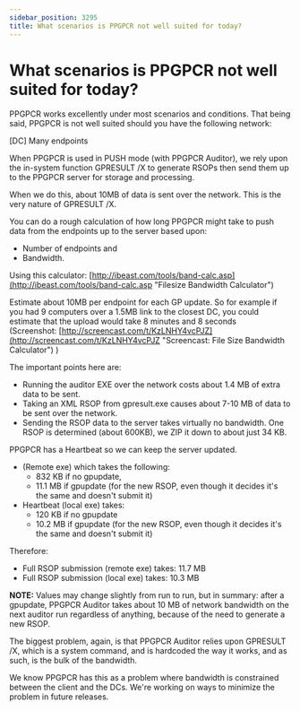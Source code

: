 ```yaml
---
sidebar_position: 3295
title: What scenarios is PPGPCR not well suited for today?
---
```


# What scenarios is PPGPCR not well suited for today?

PPGPCR works excellently under most scenarios and conditions. That being said, PPGPCR is not well suited should you have the following network:

[DC] Many endpoints

When PPGPCR is used in PUSH mode (with PPGPCR Auditor), we rely upon the in-system function GPRESULT /X to generate RSOPs then send them up to the PPGPCR server for storage and processing.

When we do this, about 10MB of data is sent over the network. This is the very nature of GPRESULT /X.

You can do a rough calculation of how long PPGPCR might take to push data from the endpoints up to the server based upon:

* Number of endpoints and
* Bandwidth.

Using this calculator: [http://ibeast.com/tools/band-calc.asp](http://ibeast.com/tools/band-calc.asp "Filesize Bandwidth Calculator")

Estimate about 10MB per endpoint for each GP update. So for example if you had 9 computers over a 1.5MB link to the closest DC, you could estimate that the upload would take 8 minutes and 8 seconds (Screenshot: [http://screencast.com/t/KzLNHY4vcPJZ](http://screencast.com/t/KzLNHY4vcPJZ "Screencast: File Size Bandwidth Calculator") )

The important points here are:

* Running the auditor EXE over the network costs about 1.4 MB of extra data to be sent.
* Taking an XML RSOP from gpresult.exe causes about 7-10 MB of data to be sent over the network.
* Sending the RSOP data to the server takes virtually no bandwidth. One RSOP is determined (about 600KB), we ZIP it down to about just 34 KB.

PPGPCR has a Heartbeat so we can keep the server updated.

* (Remote exe) which takes the following:
  * 832 KB if no gpupdate,
  * 11.1 MB if gpupdate (for the new RSOP, even though it decides it's the same and doesn't submit it)
* Heartbeat (local exe) takes:
  * 120 KB if no gpupdate
  * 10.2 MB if gpupdate (for the new RSOP, even though it decides it's the same and doesn't submit it)

Therefore:

* Full RSOP submission (remote exe) takes: 11.7 MB
* Full RSOP submission (local exe) takes: 10.3 MB

**NOTE:**  Values may change slightly from run to run, but in summary: after a gpupdate, PPGPCR Auditor takes about 10 MB of network bandwidth on the next auditor run regardless of anything, because of the need to generate a new RSOP.

The biggest problem, again, is that PPGPCR Auditor relies upon GPRESULT /X, which is a system command, and is hardcoded the way it works, and as such, is the bulk of the bandwidth.

We know PPGPCR has this as a problem where bandwidth is constrained between the client and the DCs. We're working on ways to minimize the problem in future releases.